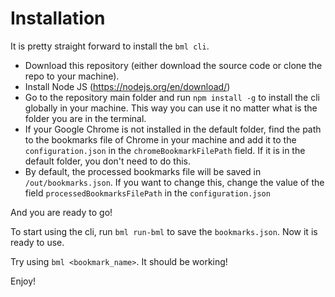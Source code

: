 # Installation

It is pretty straight forward to install the `bml cli`.

- Download this repository (either download the source code or clone the repo to your machine).
- Install Node JS (https://nodejs.org/en/download/)
- Go to the repository main folder and run `npm install -g` to install the cli globally in your machine. This way you can use it no matter what is the folder you are in the terminal.
- If your Google Chrome is not installed in the default folder, find the path to the bookmarks file of Chrome in your machine and add it to the `configuration.json` in the `chromeBookmarkFilePath` field. If it is in the default folder, you don't need to do this.
- By default, the processed bookmarks file will be saved in `/out/bookmarks.json`. If you want to change this, change the value of the field `processedBookmarksFilePath` in the `configuration.json`

And you are ready to go!

To start using the cli, run `bml run-bml` to save the `bookmarks.json`. Now it is ready to use.

Try using `bml <bookmark_name>`. It should be working!

Enjoy!